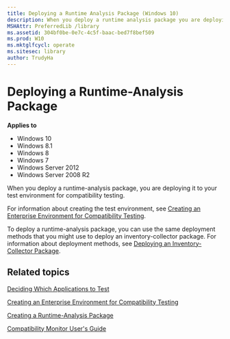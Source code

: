 ```yaml
---
title: Deploying a Runtime Analysis Package (Windows 10)
description: When you deploy a runtime analysis package you are deploying it to your test environment for compatibility testing.
MSHAttr: PreferredLib /library
ms.assetid: 304bf0be-0e7c-4c5f-baac-bed7f8bef509
ms.prod: W10
ms.mktglfcycl: operate
ms.sitesec: library
author: TrudyHa
---
```


# Deploying a Runtime-Analysis Package


**Applies to**

-   Windows 10
-   Windows 8.1
-   Windows 8
-   Windows 7
-   Windows Server 2012
-   Windows Server 2008 R2

When you deploy a runtime-analysis package, you are deploying it to your test environment for compatibility testing.

For information about creating the test environment, see [Creating an Enterprise Environment for Compatibility Testing](creating-an-enterprise-environment-for-compatibility-testing.md).

To deploy a runtime-analysis package, you can use the same deployment methods that you might use to deploy an inventory-collector package. For information about deployment methods, see [Deploying an Inventory-Collector Package](deploying-an-inventory-collector-package.md).

## Related topics


[Deciding Which Applications to Test](deciding-which-applications-to-test.md)

[Creating an Enterprise Environment for Compatibility Testing](creating-an-enterprise-environment-for-compatibility-testing.md)

[Creating a Runtime-Analysis Package](creating-a-runtime-analysis-package.md)

[Compatibility Monitor User's Guide](compatibility-monitor-users-guide.md)

 

 





